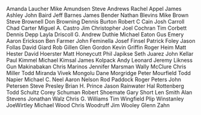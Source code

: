 Amanda Laucher
Mike Amundsen
Steve Andrews
Rachel Appel
James Ashley
John Baird
Jeff Barnes
James Bender
Nathan Blevins
Mike Brown
Steve Brownell
Don Browning
Dennis Burton
Robert C Cain
Josh Carroll
Chad Carter
Miguel A. Castro
Jim Christopher
Joel Cochran
Tim Corbett
Dennis Depp
Layla Driscoll
G. Andrew Duthie
Michael Eaton
Gus Emery
Aaron Erickson
Ben Farmer
John Feminella
Josef Finsel
Patrick Foley
Jason Follas
David Giard
Rob Gillen
Glen Gordon
Kevin Griffin
Roger Heim
Matt Hester
David Hoerster
Matt Honeycutt
Phil Japikse
Seth Juarez
John Kellar
Paul Kimmel
Michael Kimsal
James Kolpack
Andy Leonard
Jeremy Likness
Gun Makinabakan
Chris Marinos
Jennifer Marsman
Wally McClure
Chris Miller
Todd Miranda
Vivek Mongolu
Dane Morgridge
Peter Mourfield
Todd Napier
Michael C. Neel
Aaron Nelson
Rod Paddock
Roger Peters
John Petersen
Steve Presley
Brian H. Prince
Jason Rainwater
Hal Rottenberg
Todd Schultz
Corey Schuman
Robert Shoemate
Gary Short
Len Smith
Alan Stevens
Jonathan Walz
Chris G. Williams
Tim Wingfield
Plip Winstanley
JoeWirtley
Michael Wood
Chris Woodruff
Jim Wooley
Glenn Zahn
